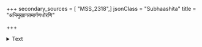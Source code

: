 +++
secondary_sources = [ "MSS_2318",]
jsonClass = "Subhaashita"
title = "अभिमुखागतमार्गणधोरणि"

+++

<details><summary>Text</summary>

अभिमुखागतमार्गणधोरणि- ध्वनितपल्लविताम्बरगह्वरे।  
वितरणे च रणे च समुद्यते भवति कोऽपि परं विरलः परः॥
</details>

